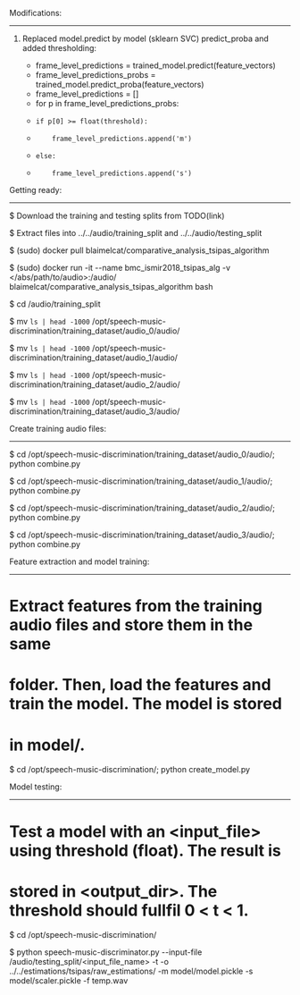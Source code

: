 Modifications:
**************

1) Replaced model.predict by model (sklearn SVC) predict_proba and added thresholding:

    - frame_level_predictions = trained_model.predict(feature_vectors)
    + frame_level_predictions_probs = trained_model.predict_proba(feature_vectors)
    + frame_level_predictions = []
    + for p in frame_level_predictions_probs:
    +     if p[0] >= float(threshold):
    +         frame_level_predictions.append('m')
    +     else:
    +         frame_level_predictions.append('s')


Getting ready:
**************

$ Download the training and testing splits from TODO(link)

$ Extract files into ../../audio/training_split and ../../audio/testing_split

$ (sudo) docker pull blaimelcat/comparative_analysis_tsipas_algorithm

$ (sudo) docker run -it --name bmc_ismir2018_tsipas_alg -v </abs/path/to/audio>:/audio/ blaimelcat/comparative_analysis_tsipas_algorithm bash

$ cd /audio/training_split

$ mv `ls | head -1000` /opt/speech-music-discrimination/training_dataset/audio_0/audio/

$ mv `ls | head -1000` /opt/speech-music-discrimination/training_dataset/audio_1/audio/

$ mv `ls | head -1000` /opt/speech-music-discrimination/training_dataset/audio_2/audio/

$ mv `ls | head -1000` /opt/speech-music-discrimination/training_dataset/audio_3/audio/


Create training audio files:
****************************

$ cd /opt/speech-music-discrimination/training_dataset/audio_0/audio/; python combine.py

$ cd /opt/speech-music-discrimination/training_dataset/audio_1/audio/; python combine.py

$ cd /opt/speech-music-discrimination/training_dataset/audio_2/audio/; python combine.py

$ cd /opt/speech-music-discrimination/training_dataset/audio_3/audio/; python combine.py


Feature extraction and model training:
**************************************

# Extract features from the training audio files and store them in the same
# folder. Then, load the features and train the model. The model is stored
# in model/.

$ cd /opt/speech-music-discrimination/; python create_model.py


Model testing:
**************

# Test a model with an <input_file> using threshold <t> (float). The result is
# stored in <output_dir>. The threshold should fullfil 0 < t < 1.

$ cd /opt/speech-music-discrimination/

$ python speech-music-discriminator.py --input-file /audio/testing_split/<input_file_name> -t <t> -o ../../estimations/tsipas/raw_estimations/ -m model/model.pickle -s model/scaler.pickle -f temp.wav
